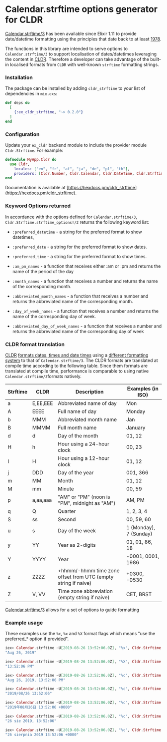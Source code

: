 # Calendar.strftime options generator for CLDR

[Calendar.strftime/3](https://hexdocs.pm/elixir/Calendar.html#strftime/3) has been available since Elixir 1.11 to provide date/datetime formatting using the principles that date back to at least [1978](https://en.wikipedia.org/wiki/The_C_Programming_Language).

The functions in this library are intended to serve options to `Calendar.strftime/3` to support localisation of dates/datetimes leveraging the content in [CLDR](https://cldr.unicode.org). Therefore a developer can take advantage of the built-in localised formats from `CLDR` with well-known `strftime` formatting strings.

### Installation

The package can be installed by adding `cldr_strftime` to your list of dependencies in `mix.exs`:

```elixir
def deps do
  [
    {:ex_cldr_strftime, "~> 0.2.0"}
  ]
end
```

### Configuration

Update your `ex_cldr` backend module to include the provider module `Cldr.Strftime`. For example:

```elixir
defmodule MyApp.Cldr do
  use Cldr,
    locales: ["en", "fr", "af", "ja", "de", "pl", "th"],
    providers: [Cldr.Number, Cldr.Calendar, Cldr.DateTime, Cldr.Strftime]
end
```

Documentation is available at [https://hexdocs.pm/cldr_strftime](https://hexdocs.pm/cldr_strftime).

### Keyword Options returned

In accordance with the options defined for `Calendar.strftime/3`, `Cldr.Strftime.strftime_options!/2` returns the following keyword list:

* `:preferred_datetime` - a string for the preferred format to show datetimes,

* `:preferred_date` - a string for the preferred format to show dates.

* `:preferred_time` - a string for the preferred format to show times.

* `:am_pm_names` - a function that receives either :am or :pm and returns the name of the period of the day

* `:month_names` - a function that receives a number and returns the name of the corresponding month.

* `:abbreviated_month_names` - a function that receives a number and returns the abbreviated name of the corresponding month.

* `:day_of_week_names` - a function that receives a number and returns the name of the corresponding day of week.

* `:abbreviated_day_of_week_names` - a function that receives a number and returns the abbreviated name of the corresponding day of week

### CLDR format translation

[CLDR](https://cldr.unicode.org) [formats dates, times and date times](https://unicode.org/reports/tr35/tr35-dates.html#Contents) using a [different formatting system](https://unicode.org/reports/tr35/tr35-dates.html#Date_Field_Symbol_Table) to that of `Calendar.strftime/3`.  The CLDR formats are translated at compile time according to the following table. Since them formats are translated at compile time, performance is comparable to using native `Calendar.strftime/3`formats natively.

Strftime | CLDR     | Description                                                   | Examples (in ISO)
-------- | ---------| ------------------------------------------------------------- | ------------------
a        | E,EE,EEE | Abbreviated name of day                                       | Mon
A        | EEEE     | Full name of day                                              | Monday
b        | MMM      | Abbreviated month name                                        | Jan
B        | MMMM     | Full month name                                               | January
d        | d        | Day of the month                                              | 01, 12
H        | h        | Hour using a 24-hour clock                                    | 00, 23
I        | H        | Hour using a 12-hour clock                                    | 01, 12
j        | DDD      | Day of the year                                               | 001, 366
m        | MM       | Month                                                         | 01, 12
M        | mm       | Minute                                                        | 00, 59
p        | a,aa,aaa | "AM" or "PM" (noon is "PM", midnight as "AM")                 | AM, PM
q        | Q        | Quarter                                                       | 1, 2, 3, 4
S        | ss       | Second                                                        | 00, 59, 60
u        | s        | Day of the week                                               | 1 (Monday), 7 (Sunday)
y        | YY       | Year as 2-digits                                              | 01, 01, 86, 18
Y        | YYYY     | Year                                                          | -0001, 0001, 1986
z        | ZZZZ     | +hhmm/-hhmm time zone offset from UTC (empty string if naive) | +0300, -0530
Z        | V, VV    | Time zone abbreviation (empty string if naive)                | CET, BRST

[Calendar.strftime/3](https://hexdocs.pm/elixir/Calendar.html#strftime/3) allows for a set of options to guide formatting

### Example usage

These examples use the `%c`, `%x` and `%X` format flags which means "use the preferred_* option if provided".

```elixir
iex> Calendar.strftime ~U[2019-08-26 13:52:06.0Z], "%x", Cldr.Strftime.strftime_options!()
"Aug 26, 2019"

iex> Calendar.strftime ~U[2019-08-26 13:52:06.0Z], "%X", Cldr.Strftime.strftime_options!()
"13:52:06 PM"

iex> Calendar.strftime ~U[2019-08-26 13:52:06.0Z], "%c", Cldr.Strftime.strftime_options!()
"Aug 26, 2019, 13:52:06 PM"

iex> Calendar.strftime ~U[2019-08-26 13:52:06.0Z], "%c", Cldr.Strftime.strftime_options!("ja")
"2019/08/26 13:52:06"

iex> Calendar.strftime ~U[2019-08-26 13:52:06.0Z], "%c", Cldr.Strftime.strftime_options!("ja", format: :long)
"2019年08月26日 13:52:06 +0000"

iex> Calendar.strftime ~U[2019-08-26 13:52:06.0Z], "%c", Cldr.Strftime.strftime_options!("pl")
"26 sie 2019, 13:52:06"

iex> Calendar.strftime ~U[2019-08-26 13:52:06.0Z], "%c", Cldr.Strftime.strftime_options!("pl", format: :long)
"26 sierpnia 2019 13:52:06 +0000"
```


